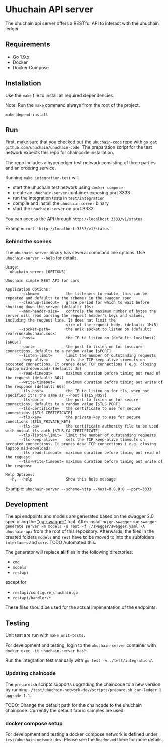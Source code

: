 # Uhuchain API server

The uhuchain api server offers a RESTful API to interact with the uhuchain ledger.

## Requirements

* Go 1.9.x
* Docker
* Docker Compose

## Installation

Use the `make` file to install all required dependencies.

Note: Run the `make` command always from the root of the project.

```
make depend-install
```

## Run 

First, make sure that you checked out the `uhuchain-code` repo with `go get github.com/uhuchain/uhuchain-code`. The preparation script for the test network expects this repo for chaincode installation.

The repo includes a hyperledger test network consisting of three parties and an ordering service.

Running `make integration-test` will 
* start the uhuchain test network using `docker-compose` 
* create an `uhuchain-server` container exposing port 3333
* run the integration tests in `test/integration`
* compile and install the `uhuchain-server` binary
* start the `uhuchain-server` on port 3333

You can access the API through `http://localhost:3333/v1/status`

Example: `curl 'http://localhost:3333/v1/status'`

### Behind the scenes
The `uhuchain-server` binary has several command line options. Use `uhuchain-server --help` for details.

```
Usage:
  uhuchain-server [OPTIONS]

Uhuchain simple REST API for cars

Application Options:
      --scheme=            the listeners to enable, this can be repeated and defaults to the schemes in the swagger spec
      --cleanup-timeout=   grace period for which to wait before shutting down the server (default: 10s)
      --max-header-size=   controls the maximum number of bytes the server will read parsing the request header's keys and values, including the request line. It does not limit the
                           size of the request body. (default: 1MiB)
      --socket-path=       the unix socket to listen on (default: /var/run/uhuchain.sock)
      --host=              the IP to listen on (default: localhost) [$HOST]
      --port=              the port to listen on for insecure connections, defaults to a random value [$PORT]
      --listen-limit=      limit the number of outstanding requests
      --keep-alive=        sets the TCP keep-alive timeouts on accepted connections. It prunes dead TCP connections ( e.g. closing laptop mid-download) (default: 3m)
      --read-timeout=      maximum duration before timing out read of the request (default: 30s)
      --write-timeout=     maximum duration before timing out write of the response (default: 60s)
      --tls-host=          the IP to listen on for tls, when not specified it's the same as --host [$TLS_HOST]
      --tls-port=          the port to listen on for secure connections, defaults to a random value [$TLS_PORT]
      --tls-certificate=   the certificate to use for secure connections [$TLS_CERTIFICATE]
      --tls-key=           the private key to use for secure conections [$TLS_PRIVATE_KEY]
      --tls-ca=            the certificate authority file to be used with mutual tls auth [$TLS_CA_CERTIFICATE]
      --tls-listen-limit=  limit the number of outstanding requests
      --tls-keep-alive=    sets the TCP keep-alive timeouts on accepted connections. It prunes dead TCP connections ( e.g. closing laptop mid-download)
      --tls-read-timeout=  maximum duration before timing out read of the request
      --tls-write-timeout= maximum duration before timing out write of the response

Help Options:
  -h, --help               Show this help message
```
Example: `uhuchain-server --scheme=http --host=0.0.0.0 --port=3333`

## Development

The api endpoints and models are generated based on the swagger 2.0 spec using the ["go-swagger"](https://goswagger.io) tool. After installing `go-swagger` run `swagger generate server -m models -s rest -f ./swagger/swagger.yaml -A uhuchain-api` from the root of this repository. Afterwards, the files in the created folders `models` and `rest` have to be moved to into the subfolders `interfaces` and `core`. TODO Automated this.

The generator will replace **all** files in the following directories:

* `cmd`
* `models`
* `restapi`

except for

* `restapi/configure_uhuchain.go`
* `restapi/handler/*`

These files should be used for the actual implmentation of the endpoints.

## Testing

Unit test are run with `make unit-tests`.

For development and testing, login to the `uhuchain-server` container with `docker exec -it uhuchain-server bash`.

Run the integration test manually with `go test -v ./test/integration/`.

### Updating chaincode

The `prepare.sh` scripts supports upgrading the chaincode to a new version by running `./test/uhuchain-network-dev/scripts/prepare.sh car-ledger 1 upgrade 1.1`. 

TODO: Change the default path for the chaincode to the uhuchain chaincode. Currently the default fabric samples are used.

### docker compose setup

For development and testing a docker compose network is defined under `test/uhuchain-network-dev`. Please see the `Readme.md` there for more details.

